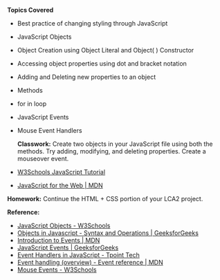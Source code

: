 **Topics Covered**
- Best practice of changing styling through JavaScript
- JavaScript Objects
- Object Creation using Object Literal and Object( ) Constructor
- Accessing object properties using dot and bracket notation
- Adding and Deleting new properties to an object
- Methods
- for in loop
- JavaScript Events
- Mouse Event Handlers

  **Classwork:** Create two objects in your JavaScript file using both the methods. Try adding, modifying, and deleting properties. Create a mouseover event.
  
- [W3Schools JavaScript Tutorial](https://www.w3schools.com/js/DEFAULT.asp)
- [JavaScript for the Web | MDN](https://developer.mozilla.org/en-US/docs/Learn_web_development/Getting_started/Your_first_website/Adding_interactivity)

**Homework:** Continue the HTML + CSS portion of your LCA2 project. 

**Reference:**
- [JavaScript Objects - W3Schools](https://www.w3schools.com/js/js_objects.asp)
- [Objects in Javascript - Syntax and Operations | GeeksforGeeks](https://www.geeksforgeeks.org/objects-in-javascript/)
- [Introduction to Events | MDN](https://developer.mozilla.org/en-US/docs/Learn_web_development/Core/Scripting/Events)
- [JavaScript Events | GeeksforGeeks](https://www.geeksforgeeks.org/javascript-events/)
- [Event Handlers in JavaScript - Tpoint Tech](https://www.tpointtech.com/javascript-events)
- [Event handling (overview) - Event reference | MDN](https://developer.mozilla.org/en-US/docs/Web/Events/Event_handlers)
- [Mouse Events - W3Schools](https://www.w3schools.com/jsref/obj_mouseevent.asp)
